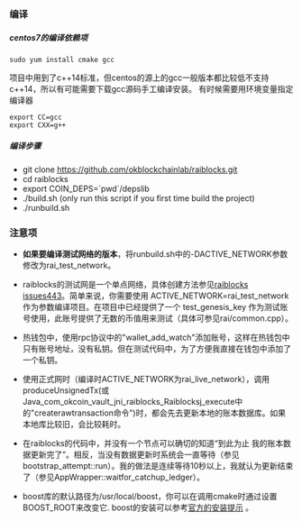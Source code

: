 ### 编译

##### centos7的编译依赖项
```shell
sudo yum install cmake gcc
```
项目中用到了c++14标准，但centos的源上的gcc一般版本都比较低不支持c++14，所以有可能需要下载gcc源码手工编译安装。
有时候需要用环境变量指定编译器
```
export CC=gcc
export CXX=g++
```
##### 编译步骤
- git clone https://github.com/okblockchainlab/raiblocks.git
- cd raiblocks
- export COIN_DEPS=\`pwd\`/depslib
- ./build.sh (only run this script if you first time build the project)
- ./runbuild.sh

### 注意项
- **如果要编译测试网络的版本**，将runbuild.sh中的-DACTIVE_NETWORK参数修改为rai_test_network。
- raiblocks的测试网是一个单点网络，具体创建方法参见[raiblocks issues443](https://github.com/nanocurrency/raiblocks/issues/443)。简单来说，你需要使用 ACTIVE_NETWORK=rai_test_network 作为参数编译项目。在项目中已经提供了一个 test_genesis_key 作为测试账号使用，此账号提供了无数的币值用来测试（具体可参见rai/common.cpp）。

- 热钱包中，使用rpc协议中的"wallet_add_watch"添加账号，这样在热钱包中只有账号地址，没有私钥。但在测试代码中，为了方便我直接在钱包中添加了一个私钥。

- 使用正式网时（编译时ACTIVE_NETWORK为rai_live_network），调用produceUnsignedTx(或Java_com_okcoin_vault_jni_raiblocks_Raiblocksj_execute中的"createrawtransaction命令")时，都会先去更新本地的账本数据库。如果本地库比较旧，会比较耗时。

- 在raiblocks的代码中，并没有一个节点可以确切的知道“到此为止 我的账本数据更新完了”。相反，当没有数据更新时系统会一直等待（参见bootstrap_attempt::run）。我的做法是连续等待10秒以上，我就认为更新结束了（参见AppWrapper::waitfor_catchup_ledger）。

- boost库的默认路径为/usr/local/boost，你可以在调用cmake时通过设置BOOST_ROOT来改变它. boost的安装可以参考[官方的安装提示](https://github.com/nanocurrency/raiblocks/wiki/Build-Instructions) 。
